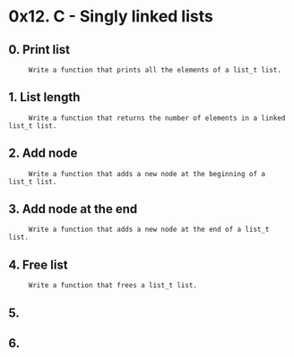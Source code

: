 #  0x12. C - Singly linked lists
##  0. Print list
		 Write a function that prints all the elements of a list_t list.
##  1. List length
		 Write a function that returns the number of elements in a linked list_t list.
##  2. Add node
		 Write a function that adds a new node at the beginning of a list_t list.
##  3. Add node at the end
		 Write a function that adds a new node at the end of a list_t list.
##  4. Free list
		 Write a function that frees a list_t list.
##  5.
##  6.
